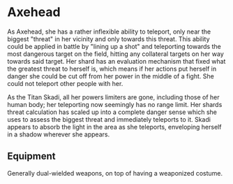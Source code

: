 # Axehead
As Axehead, she has a rather inflexible ability to teleport, only near the biggest "threat" in her vicinity and only towards this threat. This ability could be applied in battle by "lining up a shot" and teleporting towards the most dangerous target on the field, hitting any collateral targets on her way towards said target. Her shard has an evaluation mechanism that fixed what the greatest threat to herself is, which means if her actions put herself in danger she could be cut off from her power in the middle of a fight. She could not teleport other people with her.

As the Titan Skadi, all her powers limiters are gone, including those of her human body; her teleporting now seemingly has no range limit. Her shards threat calculation has scaled up into a complete danger sense which she uses to assess the biggest threat and immediately teleports to it. Skadi appears to absorb the light in the area as she teleports, enveloping herself in a shadow wherever she appears.

## Equipment
Generally dual-wielded weapons, on top of having a weaponized costume.
